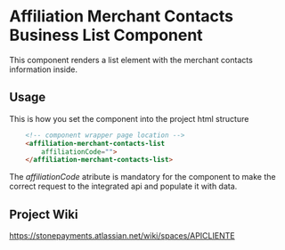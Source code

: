 # Affiliation Merchant Contacts Business List Component

This component renders a list element with the merchant contacts information inside.

## Usage

This is how you set the component into the project html structure

```html
    <!-- component wrapper page location -->
    <affiliation-merchant-contacts-list
        affiliationCode="">
    </affiliation-merchant-contacts-list>
```

The *affiliationCode* atribute is mandatory for the component to make the correct request to the integrated api and populate it with data.


## Project Wiki

https://stonepayments.atlassian.net/wiki/spaces/APICLIENTE
